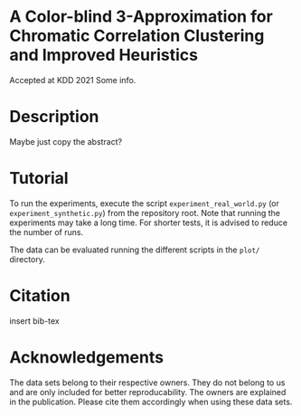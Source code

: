 # A Color-blind 3-Approximation for Chromatic Correlation Clustering and Improved Heuristics
Accepted at KDD 2021
Some info.

# Description
Maybe just copy the abstract?

# Tutorial
To run the experiments, execute the script ``experiment_real_world.py`` (or ``experiment_synthetic.py``) from the repository root. Note that running the experiments may take a long time. For shorter tests, it is advised to reduce the number of runs.

The data can be evaluated running the different scripts in the ``plot/`` directory.

# Citation
insert bib-tex

# Acknowledgements
The data sets belong to their respective owners. They do not belong to us and are only included for better reproducability. The owners are explained in the publication. Please cite them accordingly when using these data sets.

